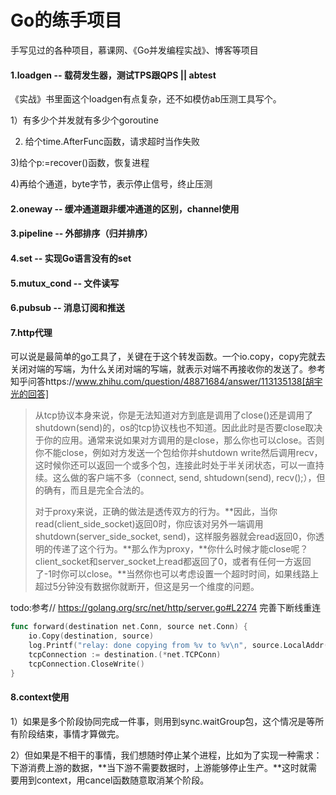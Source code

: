 # Go的练手项目
手写见过的各种项目，慕课网、《Go并发编程实战》、博客等项目

#### 1.loadgen -- 载荷发生器，测试TPS跟QPS  || abtest

《实战》书里面这个loadgen有点复杂，还不如模仿ab压测工具写个。

1）有多少个并发就有多少个goroutine

2) 给个time.AfterFunc函数，请求超时当作失败

3)给个p:=recover()函数，恢复进程

4)再给个通道，byte字节，表示停止信号，终止压测

#### 2.oneway -- 缓冲通道跟非缓冲通道的区别，channel使用  

#### 3.pipeline -- 外部排序（归并排序）  

#### 4.set -- 实现Go语言没有的set  

#### 5.mutux_cond -- 文件读写  

#### 6.pubsub -- 消息订阅和推送

#### 7.http代理

可以说是最简单的go工具了，关键在于这个转发函数。一个io.copy，copy完就去关闭对端的写端，为什么关闭对端的写端，就表示对端不再接收你的发送了。参考知乎问答https://www.zhihu.com/question/48871684/answer/113135138[胡宇光的回答]

> 从tcp协议本身来说，你是无法知道对方到底是调用了close()还是调用了shutdown(send)的，os的tcp协议栈也不知道。因此此时是否要close取决于你的应用。通常来说如果对方调用的是close，那么你也可以close。否则你不能close，例如对方发送一个包给你并shutdown write然后调用recv，这时候你还可以返回一个或多个包，连接此时处于半关闭状态，可以一直持续。这么做的客户端不多（connect, send, shtudown(send), recv();），但的确有，而且是完全合法的。
>
> 对于proxy来说，正确的做法是透传双方的行为。**因此，当你read(client_side_socket)返回0时，你应该对另外一端调用shutdown(server_side_socket, send)，这样服务器就会read返回0，你透明的传递了这个行为。**那么作为proxy，**你什么时候才能close呢？client_socket和server_socket上read都返回了0，或者有任何一方返回了-1时你可以close。**当然你也可以考虑设置一个超时时间，如果线路上超过5分钟没有数据你就断开，但这是另一个维度的问题。

todo:参考// https://golang.org/src/net/http/server.go#L2274 完善下断线重连

```go
func forward(destination net.Conn, source net.Conn) {
	io.Copy(destination, source)
	log.Printf("relay: done copying from %v to %v\n", source.LocalAddr().String(), destination.RemoteAddr().String())
	tcpConnection := destination.(*net.TCPConn)
	tcpConnection.CloseWrite()
}
```

#### 8.context使用

1）如果是多个阶段协同完成一件事，则用到sync.waitGroup包，这个情况是等所有阶段结束，事情才算做完。

2）但如果是不相干的事情，我们想随时停止某个进程，比如为了实现一种需求：下游消费上游的数据，**当下游不需要数据时，上游能够停止生产。**这时就需要用到context，用cancel函数随意取消某个阶段。

